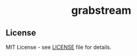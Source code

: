 <div align="center">

# grabstream

</div>

## License

MIT License - see [LICENSE](./LICENSE) file for details.
